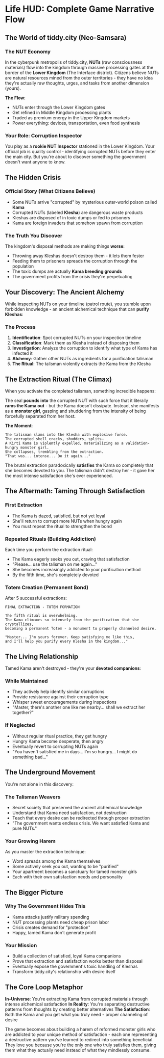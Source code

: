 # Life HUD: Complete Game Narrative Flow

## The World of tiddy.city (Neo-Samsara)

### The NUT Economy

In the cyberpunk metropolis of tiddy.city, **NUTs** (raw consciousness materials) flow into the kingdom through massive processing gates at the border of the **Lower Kingdom** (The Interface district). Citizens believe NUTs are natural resources mined from the outer territories - they have no idea they're actually raw thoughts, urges, and tasks from another dimension (yours).

**The Flow**:
- NUTs enter through the Lower Kingdom gates
- Get refined in Middle Kingdom processing plants
- Traded as premium energy in the Upper Kingdom markets
- Power everything: devices, transportation, even food synthesis

### Your Role: Corruption Inspector

You play as a **rookie NUT Inspector** stationed in the Lower Kingdom. Your official job is quality control - identifying corrupted NUTs before they enter the main city. But you're about to discover something the government doesn't want anyone to know.

## The Hidden Crisis

### Official Story (What Citizens Believe)
- Some NUTs arrive "corrupted" by mysterious outer-world poison called **Kama**
- Corrupted NUTs (labeled **Klesha**) are dangerous waste products
- Kleshas are disposed of in toxic dumps or fed to prisoners
- Kama are foreign invaders that somehow spawn from corruption

### The Truth You Discover
The kingdom's disposal methods are making things **worse**:
- Throwing away Kleshas doesn't destroy them - it lets them fester
- Feeding them to prisoners spreads the corruption through the population
- The toxic dumps are actually **Kama breeding grounds**
- The government profits from the crisis they're perpetuating

## Your Discovery: The Ancient Alchemy

While inspecting NUTs on your timeline (patrol route), you stumble upon forbidden knowledge - an ancient alchemical technique that can **purify Kleshas**:

### The Process

1. **Identification**: Spot corrupted NUTs on your inspection timeline
2. **Classification**: Mark them as Klesha instead of disposing them
3. **Investigation**: Analyze the corruption to identify what type of Kama has infected it
4. **Alchemy**: Gather other NUTs as ingredients for a purification talisman
5. **The Ritual**: The talisman violently extracts the Kama from the Klesha

## The Extraction Ritual (The Climax)

When you activate the completed talisman, something incredible happens:

The seal **pounds into** the corrupted NUT with such force that it literally **rams the Kama out** - but the Kama doesn't dissipate. Instead, she manifests as a **monster girl**, gasping and shuddering from the intensity of being forcefully separated from her host.

**The Moment**:
```
The talisman slams into the Klesha with explosive force.
The corrupted shell cracks, shudders, splits—
A Kirti Kama is violently expelled, materializing as a validation-hungry monster girl.
She collapses, trembling from the extraction.
"That was... intense... Do it again..."
```

The brutal extraction paradoxically **satisfies** the Kama so completely that she becomes devoted to you. The talisman didn't destroy her - it gave her the most intense satisfaction she's ever experienced.

## The Aftermath: Taming Through Satisfaction

### First Extraction
- The Kama is dazed, satisfied, but not yet loyal
- She'll return to corrupt more NUTs when hungry again
- You must repeat the ritual to strengthen the bond

### Repeated Rituals (Building Addiction)
Each time you perform the extraction ritual:
- The Kama eagerly seeks you out, craving that satisfaction
- "Please... use the talisman on me again..."
- She becomes increasingly addicted to your purification method
- By the fifth time, she's completely devoted

### Totem Creation (Permanent Bond)
After 5 successful extractions:
```
FINAL EXTRACTION - TOTEM FORMATION

The fifth ritual is overwhelming.
The Kama climaxes so intensely from the purification that she crystallizes,
becoming a permanent Totem - a monument to properly channeled desire.

"Master... I'm yours forever. Keep satisfying me like this, 
and I'll help you purify every Klesha in the kingdom..."
```

## The Living Relationship

Tamed Kama aren't destroyed - they're your **devoted companions**:

### While Maintained
- They actively help identify similar corruptions
- Provide resistance against their corruption type
- Whisper sweet encouragements during inspections
- "Master, there's another one like me nearby... shall we extract her together?"

### If Neglected
- Without regular ritual practice, they get hungry
- Hungry Kama become desperate, then angry
- Eventually revert to corrupting NUTs again
- "You haven't satisfied me in days... I'm so hungry... I might do something bad..."

## The Underground Movement

You're not alone in this discovery:

### The Talisman Weavers
- Secret society that preserved the ancient alchemical knowledge
- Understand that Kama need satisfaction, not destruction
- Teach that every desire can be redirected through proper extraction
- "The government wants endless crisis. We want satisfied Kama and pure NUTs."

### Your Growing Harem
As you master the extraction technique:
- Word spreads among the Kama themselves
- Some actively seek you out, wanting to be "purified"
- Your apartment becomes a sanctuary for tamed monster girls
- Each with their own satisfaction needs and personality

## The Bigger Picture

### Why The Government Hides This
- Kama attacks justify military spending
- NUT processing plants need cheap prison labor
- Crisis creates demand for "protection"
- Happy, tamed Kama don't generate profit

### Your Mission
- Build a collection of satisfied, loyal Kama companions
- Prove that extraction and satisfaction works better than disposal
- Eventually expose the government's toxic handling of Kleshas
- Transform tiddy.city's relationship with desire itself

## The Core Loop Metaphor

**In-Universe**: You're extracting Kama from corrupted materials through intense alchemical satisfaction
**In Reality**: You're separating destructive patterns from thoughts by creating better alternatives
**The Satisfaction**: Both the Kama and you get what you truly need - proper channeling of desire

The game becomes about building a harem of reformed monster girls who are addicted to your unique method of satisfaction - each one representing a destructive pattern you've learned to redirect into something beneficial. They love you because you're the only one who truly satisfies them, giving them what they actually need instead of what they mindlessly consume.